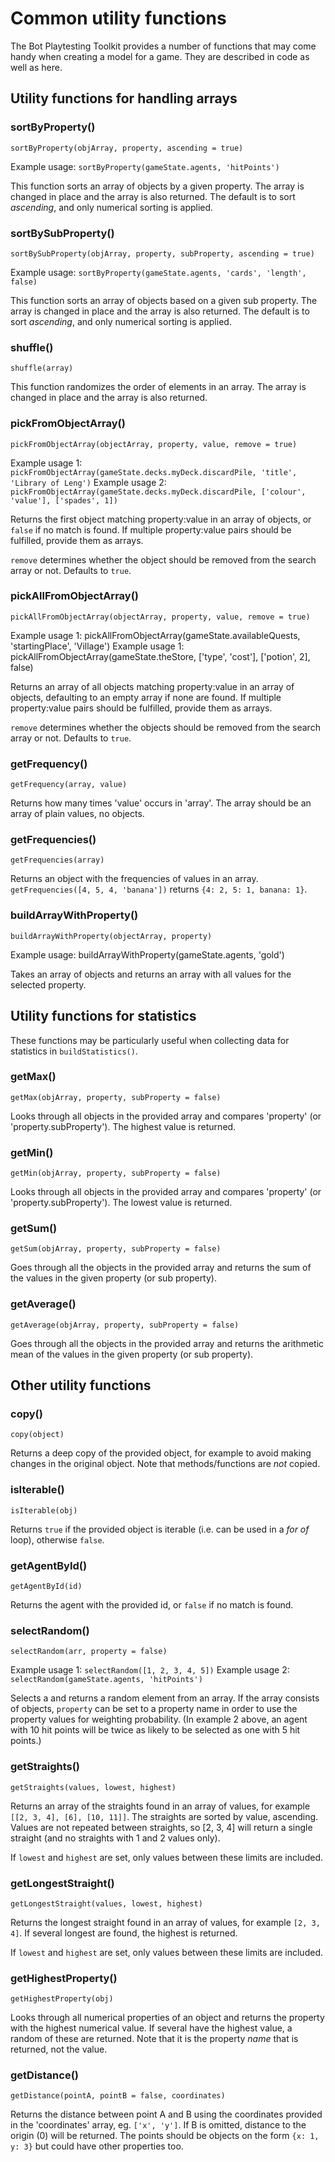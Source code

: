 # Common utility functions

The Bot Playtesting Toolkit provides a number of functions that may come handy when creating a model for a game. They are described in code as well as here.

## Utility functions for handling arrays

### sortByProperty()

`sortByProperty(objArray, property, ascending = true)`

Example usage: `sortByProperty(gameState.agents, 'hitPoints')`

This function sorts an array of objects by a given property. The array is changed in place and the array is also returned. The default is to sort _ascending_, and only numerical sorting is applied.

### sortBySubProperty()

`sortBySubProperty(objArray, property, subProperty, ascending = true)`

Example usage: `sortByProperty(gameState.agents, 'cards', 'length', false)`

This function sorts an array of objects based on a given sub property. The array is changed in place and the array is also returned. The default is to sort _ascending_, and only numerical sorting is applied.

### shuffle()

`shuffle(array)`

This function randomizes the order of elements in an array. The array is changed in place and the array is also returned.

### pickFromObjectArray()

`pickFromObjectArray(objectArray, property, value, remove = true)`

Example usage 1: `pickFromObjectArray(gameState.decks.myDeck.discardPile, 'title', 'Library of Leng')`
Example usage 2: `pickFromObjectArray(gameState.decks.myDeck.discardPile, ['colour', 'value'], ['spades', 1])`

Returns the first object matching property:value in an array of objects, or `false` if no match is found. If multiple property:value pairs should be fulfilled, provide them as arrays.

`remove` determines whether the object should be removed from the search array or not. Defaults to `true`.

### pickAllFromObjectArray()

`pickAllFromObjectArray(objectArray, property, value, remove = true)`

Example usage 1: pickAllFromObjectArray(gameState.availableQuests, 'startingPlace', 'Village')
Example usage 1: pickAllFromObjectArray(gameState.theStore, ['type', 'cost'], ['potion', 2], false)

Returns an array of all objects matching property:value in an array of objects, defaulting to an empty array if none are found. If multiple property:value pairs should be fulfilled, provide them as arrays.

`remove` determines whether the objects should be removed from the search array or not. Defaults to `true`.

### getFrequency()

`getFrequency(array, value)`

Returns how many times 'value' occurs in 'array'. The array should be an array of plain values, no objects.

### getFrequencies()

`getFrequencies(array)`

Returns an object with the frequencies of values in an array. `getFrequencies([4, 5, 4, 'banana'])` returns `{4: 2, 5: 1, banana: 1}`.

### buildArrayWithProperty()

`buildArrayWithProperty(objectArray, property)`

Example usage: buildArrayWithProperty(gameState.agents, 'gold')

Takes an array of objects and returns an array with all values for the selected property.

## Utility functions for statistics

These functions may be particularly useful when collecting data for statistics in `buildStatistics()`.

### getMax()

`getMax(objArray, property, subProperty = false)`

Looks through all objects in the provided array and compares 'property' (or 'property.subProperty'). The highest value is returned.

### getMin()

`getMin(objArray, property, subProperty = false)`

Looks through all objects in the provided array and compares 'property' (or 'property.subProperty'). The lowest value is returned.

### getSum()

`getSum(objArray, property, subProperty = false)`

Goes through all the objects in the provided array and returns the sum of the values in the given property (or sub property).

### getAverage()

`getAverage(objArray, property, subProperty = false)`

Goes through all the objects in the provided array and returns the arithmetic mean of the values in the given property (or sub property).


## Other utility functions

### copy()

`copy(object)`

Returns a deep copy of the provided object, for example to avoid making changes in the original object. Note that methods/functions are _not_ copied.

### isIterable()

`isIterable(obj)`

Returns `true` if the provided object is iterable (i.e. can be used in a _for of_ loop), otherwise `false`.

### getAgentById()

`getAgentById(id)`

Returns the agent with the provided id, or `false` if no match is found.

### selectRandom()

`selectRandom(arr, property = false)`

Example usage 1: `selectRandom([1, 2, 3, 4, 5])`
Example usage 2: `selectRandom(gameState.agents, 'hitPoints')`

Selects a and returns a random element from an array. If the array consists of objects, `property` can be set to a property name in order to use the property values for weighting probability. (In example 2 above, an agent with 10 hit points will be twice as likely to be selected as one with 5 hit points.)

### getStraights()

`getStraights(values, lowest, highest)`

Returns an array of the straights found in an array of values, for example `[[2, 3, 4], [6], [10, 11]]`. The straights are sorted by value, ascending. Values are not repeated between straights, so [2, 3, 4] will return a single straight (and no straights with 1 and 2 values only).

If `lowest` and `highest` are set, only values between these limits are included.

### getLongestStraight()

`getLongestStraight(values, lowest, highest)`

Returns the longest straight found in an array of values, for example `[2, 3, 4]`. If several longest are found, the highest is returned.

If `lowest` and `highest` are set, only values between these limits are included.

### getHighestProperty()

`getHighestProperty(obj)`

Looks through all numerical properties of an object and returns the property with the highest numerical value. If several have the highest value, a random of these are returned. Note that it is the property _name_ that is returned, not the value.

### getDistance()

`getDistance(pointA, pointB = false, coordinates)`

Returns the distance between point A and B using the coordinates provided in the 'coordinates' array, eg. `['x', 'y']`. If B is omitted, distance to the origin (0) will be returned. The points should be objects on the form `{x: 1, y: 3}` but could have other properties too.

